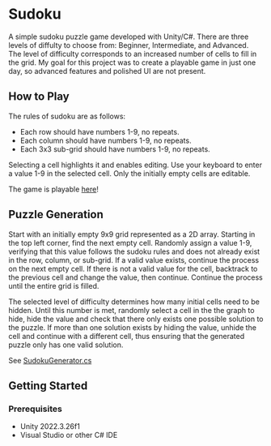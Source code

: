 # Sudoku
A simple sudoku puzzle game developed with Unity/C#. There are three levels of diffulty to choose from: Beginner, Intermediate, and Advanced. The level of difficulty corresponds to an increased number of cells to fill in the grid. My goal for this project was to create a playable game in just one day, so advanced features and polished UI are not present. 

## How to Play
The rules of sudoku are as follows:
- Each row should have numbers 1-9, no repeats.
- Each column should have numbers 1-9, no repeats.
- Each 3x3 sub-grid should have numbers 1-9, no repeats.

Selecting a cell highlights it and enables editing. Use your keyboard to enter a value 1-9 in the selected cell. Only the initially empty cells are editable. 

The game is playable [here](https://halleking.github.io/Sudoku/)! 

## Puzzle Generation
Start with an initially empty 9x9 grid represented as a 2D array. Starting in the top left corner, find the next empty cell. Randomly assign a value 1-9, verifying that this value follows the sudoku rules and does not already exist in the row, column, or sub-grid. If a valid value exists, continue the process on the next empty cell. If there is not a valid value for the cell, backtrack to the previous cell and change the value, then continue. Continue the process until the entire grid is filled.

The selected level of difficulty determines how many initial cells need to be hidden. Until this number is met, randomly select a cell in the the graph to hide, hide the value and check that there only exists one possible solution to the puzzle. If more than one solution exists by hiding the value, unhide the cell and continue with a different cell, thus ensuring that the generated puzzle only has one valid solution. 

See [SudokuGenerator.cs](https://github.com/halleking/Sudoku/blob/main/Sudoku/Assets/Scripts/SudokuGenerator.cs)

## Getting Started
### Prerequisites
- Unity 2022.3.26f1
- Visual Studio or other C# IDE 
